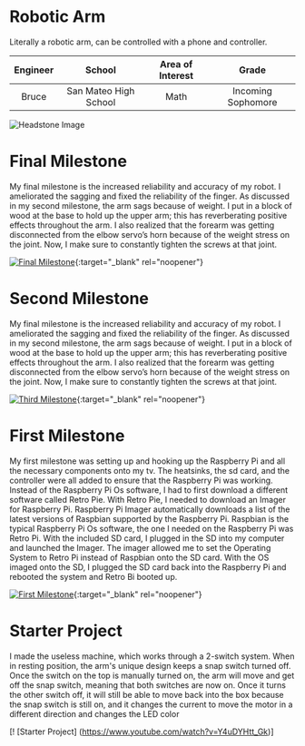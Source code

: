 ﻿# Robotic Arm
Literally a robotic arm, can be controlled with a phone and controller. 

| **Engineer** | **School** | **Area of Interest** | **Grade** |
|:--:|:--:|:--:|:--:|
| Bruce | San Mateo High School | Math | Incoming Sophomore

![Headstone Image](https://lh3.googleusercontent.com/pw/AM-JKLVBKftJ6nHGQmPTOno0GhQzcrVna-7ySq-5CWABdIAhxQ2PipoxJXLZ0n8WiVXtmRXWsRykyucs3HdOHjq474GFSedC-3z9R-ahfI5jAmd5G5NJS-YGbcQeaaoIiuGCuKKmAbgNxbZTun5O9VokOd5p=w1404-h1402-no?authuser=0)
  
# Final Milestone
My final milestone is the increased reliability and accuracy of my robot. I ameliorated the sagging and fixed the reliability of the finger. As discussed in my second milestone, the arm sags because of weight. I put in a block of wood at the base to hold up the upper arm; this has reverberating positive effects throughout the arm. I also realized that the forearm was getting disconnected from the elbow servo’s horn because of the weight stress on the joint. Now, I make sure to constantly tighten the screws at that joint. 

[![Final Milestone](https://res.cloudinary.com/marcomontalbano/image/upload/v1612573869/video_to_markdown/images/youtube--F7M7imOVGug-c05b58ac6eb4c4700831b2b3070cd403.jpg )](https://www.youtube.com/watch?v=F7M7imOVGug&feature=emb_logo "Final Milestone"){:target="_blank" rel="noopener"}

# Second Milestone
My final milestone is the increased reliability and accuracy of my robot. I ameliorated the sagging and fixed the reliability of the finger. As discussed in my second milestone, the arm sags because of weight. I put in a block of wood at the base to hold up the upper arm; this has reverberating positive effects throughout the arm. I also realized that the forearm was getting disconnected from the elbow servo’s horn because of the weight stress on the joint. Now, I make sure to constantly tighten the screws at that joint.

[![Third Milestone](https://res.cloudinary.com/marcomontalbano/image/upload/v1612574014/video_to_markdown/images/youtube--y3VAmNlER5Y-c05b58ac6eb4c4700831b2b3070cd403.jpg)](https://www.youtube.com/watch?v=y3VAmNlER5Y&feature=emb_logo "Second Milestone"){:target="_blank" rel="noopener"}
# First Milestone
  

My first milestone was setting up and hooking up the Raspberry Pi and all the necessary components onto my tv. The heatsinks, the sd card, and the controller were all added to ensure that the Raspberry Pi was working. Instead of the Raspberry Pi Os software, I had to first download a different software called Retro Pie. With Retro Pie, I needed to download an Imager for Raspberry Pi. Raspberry Pi Imager automatically downloads a list of the latest versions of Raspbian supported by the Raspberry Pi. Raspbian is the typical Raspberry Pi Os software, the one I needed on the Raspberry Pi was Retro Pi. With the included SD card, I plugged in the SD into my computer and launched the Imager. The imager allowed me to set the Operating System to Retro Pi instead of Raspbian onto the SD card. With the OS imaged onto the SD, I plugged the SD card back into the Raspberry Pi and rebooted the system and Retro Bi booted up.

[![First Milestone](https://res.cloudinary.com/marcomontalbano/image/upload/v1612574117/video_to_markdown/images/youtube--CaCazFBhYKs-c05b58ac6eb4c4700831b2b3070cd403.jpg)](https://www.youtube.com/watch?v=CaCazFBhYKs "First Milestone"){:target="_blank" rel="noopener"}

# Starter Project

I made the useless machine, which works through a 2-switch system. When in resting position, the arm's unique design keeps a snap switch turned off. Once the switch on the top is manually turned on, the arm will move and get off the snap switch, meaning that both switches are now on. Once it turns the other switch off, it will still be able to move back into the box because the snap switch is still on, and it changes the current to move the motor in a different direction and changes the LED color

[! [Starter Project] (https://www.youtube.com/watch?v=Y4uDYHtt_Gk)]
